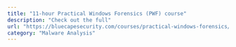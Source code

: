 ```yaml
---
title: "11-hour Practical Windows Forensics (PWF) course"
description: "Check out the full"
url: "https://bluecapesecurity.com/courses/practical-windows-forensics/"
category: "Malware Analysis"
---
```

